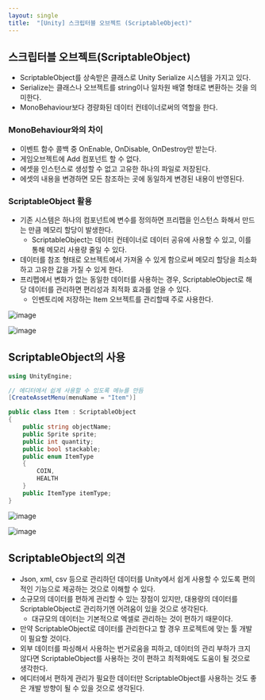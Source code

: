 ```yaml
---
layout: single
title:  "[Unity] 스크립터블 오브젝트 (ScriptableObject)"
---
```



## 스크립터블 오브젝트(ScriptableObject)
- ScriptableObject를 상속받은 클래스로 Unity Serialize 시스템을 가지고 있다.
- Serialize는 클래스나 오브젝트를 string이나 일차원 배열 형태로 변환하는 것을 의미한다.
- MonoBehaviour보다 경량화된 데이터 컨테이너로써의 역할을 한다.


### MonoBehaviour와의 차이
- 이벤트 함수 콜백 중 OnEnable, OnDisable, OnDestroy만 받는다.
- 게임오브젝트에 Add 컴포넌트 할 수 없다.
- 에셋을 인스턴스로 생성할 수 없고 고유한 하나의 파일로 저장된다.
- 에셋의 내용을 변경하면 모든 참조하는 곳에 동일하게 변경된 내용이 반영된다.


### ScriptableObject 활용
- 기존 시스템은 하나의 컴포넌트에 변수를 정의하면 프리팹을 인스턴스 화해서 만드는 만큼 메모리 할당이 발생한다.
    - ScriptableObject는 데이터 컨테이너로 데이터 공유에 사용할 수 있고, 이를 통해 메모리 사용량 줄일 수 있다.
- 데이터를 참조 형태로 오브젝트에서 가져올 수 있게 함으로써 메모리 할당을 최소화하고 고유한 값을 가질 수 있게 한다.
- 프리펩에서 변화가 없는 동일한 데이터를 사용하는 경우, ScriptableObject로 해당 데이터를 관리하면 편리성과 최적화 효과를 얻을 수 있다.
    - 인벤토리에 저장하는 Item 오브젝트를 관리할때 주로 사용한다.

![image](https://user-images.githubusercontent.com/55589616/213398358-99e980f2-d25c-4f31-95fc-49e240d446fc.png)

![image](https://user-images.githubusercontent.com/55589616/213398471-4d229677-705b-462f-ba70-bafbffcfc8b4.png)


## ScriptableObject의 사용
``` c#
using UnityEngine;

// 에디터에서 쉽게 사용할 수 있도록 메뉴를 만듬
[CreateAssetMenu(menuName = "Item")]

public class Item : ScriptableObject
{
    public string objectName;
    public Sprite sprite;
    public int quantity;
    public bool stackable;
    public enum ItemType
    {
        COIN,
        HEALTH
    }
    public ItemType itemType;
}
```

![image](https://user-images.githubusercontent.com/55589616/213399900-d7989eff-245b-43fc-963c-9050b035cfea.png)

![image](https://user-images.githubusercontent.com/55589616/213400768-36f36ff7-7f5d-4aa2-95cc-cd4c983633ec.png)


## ScriptableObject의 의견
- Json, xml, csv 등으로 관리하던 데이터를 Unity에서 쉽게 사용할 수 있도록 편의적인 기능으로 제공하는 것으로 이해할 수 있다.
- 소규모의 데이터를 편하게 관리할 수 있는 장점이 있지만, 대용량의 데이터를 ScriptableObject로 관리하기엔 어려움이 있을 것으로 생각된다. 
    - 대규모의 데이터는 기본적으로 엑셀로 관리하는 것이 편하기 때문이다. 
- 만약 ScriptableObject로 데이터를 관리한다고 할 경우 프로젝트에 맞는 툴 개발이 필요할 것이다.
- 외부 데이터를 파싱해서 사용하는 번거로움을 피하고, 데이터의 관리 부하가 크지 않다면 ScriptableObject를 사용하는 것이 편하고 최적화에도 도움이 될 것으로 생각한다. 
- 에디터에서 편하게 관리가 필요한 데이터만 ScriptableObject를 사용하는 것도 좋은 개발 방향이 될 수 있을 것으로 생각된다.